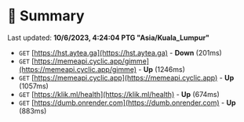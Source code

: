 # 📖 Summary
Last updated: **10/6/2023, 4:24:04 PTG "Asia/Kuala_Lumpur"**

- `GET` [https://hst.aytea.ga](https://hst.aytea.ga) - **Down** (201ms)
- `GET` [https://memeapi.cyclic.app/gimme](https://memeapi.cyclic.app/gimme) - **Up** (1246ms)
- `GET` [https://memeapi.cyclic.app](https://memeapi.cyclic.app) - **Up** (1057ms)
- `GET` [https://klik.ml/health](https://klik.ml/health) - **Up** (674ms)
- `GET` [https://dumb.onrender.com](https://dumb.onrender.com) - **Up** (883ms)
